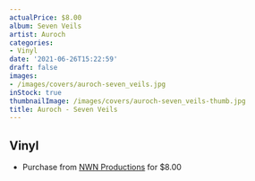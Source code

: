 ```yaml
---
actualPrice: $8.00
album: Seven Veils
artist: Auroch
categories:
- Vinyl
date: '2021-06-26T15:22:59'
draft: false
images:
- /images/covers/auroch-seven_veils.jpg
inStock: true
thumbnailImage: /images/covers/auroch-seven_veils-thumb.jpg
title: Auroch - Seven Veils
---
```


## Vinyl
* Purchase from [NWN Productions](http://shop.nwnprod.com/index.php?route=product/product&path=76&product_id=3923&sort=pd.name&order=ASC) for $8.00
